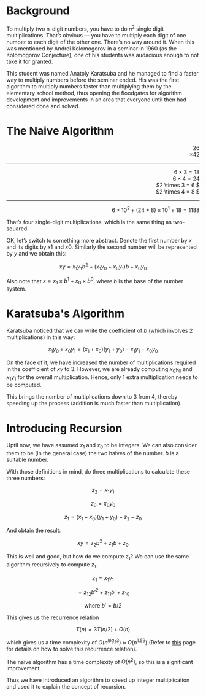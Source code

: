 # Background

To multiply two n-digit numbers, you have to do $n^2$ single digit multiplications. That’s obvious — you have to multiply each digit of one number to each digit of the other one. There’s no way around it. When this was mentioned by Andrei Kolomogorov in a seminar in 1960 (as the Kolomogorov Conjecture), one of his students was audacious enough to not take it for granted.

This student was named Anatoly Karatsuba and he managed to find a faster way to multiply numbers before the seminar ended. His was the first algorithm to multiply numbers faster than multiplying them by the elementary school method, thus opening the floodgates for algorithm development and improvements in an area that everyone until then had considered done and solved.

# The Naive Algorithm

<div style="text-align: right">

$26$<br/>
 $\times  42$

---
$6 \times 3 =  18$
<br/>
$6 \times 4 =  24$ 
<br/>
$2 \times 3 =  6 $
<br/>
$2 \times 4 =  8 $

---
$6 \times 10^2 + (24+8)\times 10^1 + 18 = 1188$ 

</div>

That’s four single-digit multiplications, which is the same thing as two-squared. 

OK, let’s switch to something more abstract. Denote the first number by $x$ and its digits by $x1$​ and $x0$​. Similarly the second number will be represented by $y$ and we obtain this:

<div style="text-align:center">

$xy = x_1y_1b^2 + (x_1y_0 + x_0y_1)b + x_0y_0$

</div>

Also note that $x = x_1 \times b^1 + x_0 \times b^0$, where $b$ is the base of the number system.

# Karatsuba's Algorithm

Karatsuba noticed that we can write the coefficient of $b$ (which involves 2 multiplications) in this way:

<div style="text-align:center">

$x_1​y_0​+x_0​y_1​=(x_1​+x_0​)(y_1​+y_0​)−x_1​y_1​−x_0​y_0$

</div>

On the face of it, we have increased the number of multiplications required in the coefficient of $xy$ to $3$. However, we are already computing $x_0y_0$ and $x_1y_1$ for the overall multiplication. Hence, only 1 extra multiplication needs to be computed.

This brings the number of multiplications down to $3$ from $4$, thereby speeding up the process (addition is much faster than multiplication). 

# Introducing Recursion

Uptil now, we have assumed $x_1$ and $x_0$ to be integers. We can also consider them to be (in the general case) the two halves of the number. 
$b$ is a suitable number.

With those definitions in mind, do three multiplications to calculate these three numbers:

<div style="text-align:center">

$z_2=x_1y_1$

$z_0=x_0y_0$

$z_1=(x_1+x_0)(y_1+y_0)−z_2−z_0$

</div>

And obtain the result:

<div style="text-align:center">

$xy=z_2​b^2+z_1​b+z_0​$

</div>

This is well and good, but how do we compute $z_1$? We can use the same algorithm recursively to compute $z_1$.

<div style="text-align:center">

$z_1= x_1y_1$

$=z_{12}b'^{2} + z_{11}b' + z_{10}$

where $b' = b/2$

</div>

This gives us the recurrence relation

<div style="text-align:center">

$T(n) = 3T(n/2) + O(n)$

</div>

which gives us a time complexity of $O(n^{log_2 3})$ &#x2248; $O(n^{1.59})$
(Refer to [this](https://en.wikipedia.org/wiki/Master_theorem_(analysis_of_algorithms)) page for details on how to solve this recurrence relation).

The naive algorithm has a time complexity of $O(n^2)$, so this is a significant improvement.

Thus we have introduced an algorithm to speed up integer multiplication and used it to explain the concept of recursion.
